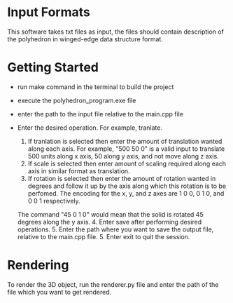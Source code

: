 # Input Formats

This software takes txt files as input, the files should contain description of the polyhedron in winged-edge data structure format.

# Getting Started

- run make command in the terminal to build the project
- execute the polyhedron_program.exe file
- enter the path to the input file relative to the main.cpp file
- Enter the desired operation. For example, tranlate.
    1. If tranlation is selected then enter the amount of translation wanted along each axis. For example,  "500 50 0" is a valid input to translate 500 units along x axis, 50 along y axis, and not move along z axis.
    2. If scale is selected then enter amount of scaling required along each axis in similar format as translation.
    3. If rotation is selected then enter the amount of rotation wanted in degrees and follow it up by the axis along which this rotation is to be perfomed. The encoding for the x, y, and z axes are 1 0 0, 0 1 0, and 0 0 1 respectively.

    The command "45 0 1 0" would mean that the solid is rotated 45 degrees along the y axis.
    4. Enter save after performing desired operations.
    5. Enter the path where you want to save the output file, relative to the main.cpp file.
    5. Enter exit to quit the session.

#  Rendering

To render the 3D object, run the renderer.py file and enter the path of the file which you want to get rendered.